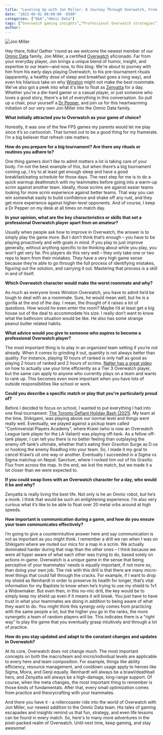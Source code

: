 ```yaml
---
title: "Leveling Up with Jon Miller: A Journey Through Overwatch, From Laughs to Life Lessons"
date: "2023-06-02 08:00:00 -0500"
categories: ["Q&A","Omnic Data"]
tags: [“Overwatch gaming insights”,“Professional Overwatch strategies”,“Video game lifestyle”,“Overwatch character humor”,“Gaming and physical wellness”,“Pro gamer interview”,“Player experience in Overwatch”,“Omnic Data gaming blog”,“Mastering Overwatch gameplay”,“Overwatch tournament preparation”]
author:
---
```


![Jon Miller](/2023-06-02-Leveling-Up-with-Jon-Miller-A-Journey-Through-Overwatch-From-Laughs-to-Life-Lessons.png)


Hey there, folks! Gather 'round as we welcome the newest member of our [Omnic Data](https://omnic.ai/) family, Jon Miller, a certified [Overwatch](https://overwatch.blizzard.com/en-us/) aficionado. Far from your everyday player, Jon brings a unique blend of humor, insight, and expertise to our team—and now, to this blog. We're about to journey with him from his early days playing Overwatch, to his pre-tournament rituals (apparently, a healthy dose of sleep and breakfast goes a long way), and even his hilarious take on why [Winston](https://overwatch.fandom.com/wiki/Winston) might not make the best roommate. We've also got a peek into what it's like to float as [Zenyatta](https://overwatch.fandom.com/wiki/Zenyatta) for a day. Whether you're a die-hard gamer or a casual player, or just someone who loves a good story, there's a bit of everything in this conversation. So pull up a chair, pour yourself a [Dr Pepper](https://products.drpepper.com/en?gclid=CjwKCAjwpuajBhBpEiwA_ZtfhebmeBjubX-1TqAj161KIcepF_8DAHwm9nf7r-jZe9oyHxhaO1J5uBoCaSkQAvD_BwE&gclsrc=aw.ds), and join us for this heartwarming initiation of our very own Jon Miller into the Omnic Data family.

**What initially attracted you to Overwatch as your game of choice?**

Honestly, it was one of the few FPS games my parents would let me play since it’s so cartoonish. That turned out to be a good thing for my framerate. I’m a big believer that refresh rate matters.

**How do you prepare for a big tournament? Are there any rituals or routines you adhere to?**

One thing gamers don’t like to admit matters a lot is taking care of your body. I’m not the best example of this, but when there’s a big tournament coming up, I try to at least get enough sleep and have a good breakfast/eating schedule for those days. The next step for me is to do a quick warmup deathmatch with my teammates before going into a warm-up scrim against another team. Ideally, those scrims are against easier teams looking for more scrim experience against better teams. That way you can win somewhat easily to build confidence and shake off any rust, and they get more experience against higher-level opponents. And of course, I keep a Dr Pepper on my desk at all times on match day.

**In your opinion, what are the key characteristics or skills that set a professional Overwatch player apart from an amateur?**

Usually when people ask how to improve in Overwatch, the answer is to simply play the game more. But I don’t think that’s enough – you have to be playing proactively and with goals in mind. If you play to just improve generally, without anything specific to be thinking about while you play, you won’t get very far. Pro players do this very well – they only take one or two reps to learn from their mistakes. They have a very high game sense because they’re able to go through the full process of identifying mistakes, figuring out the solution, and carrying it out. Mastering that process is a skill in and of itself. 

**Which Overwatch character would make the worst roommate and why?**

As much as everyone loves Winston Overwatch, you have to admit he’d be tough to deal with as a roommate. Sure, he would mean well, but he is a gorilla at the end of the day. I mean, the thought of it raises a lot of questions. How would he even enter the room? Maybe I’d at least get a big house out of the deal to accommodate his size. I really don’t want to know what the bathroom situation would be like. He also has some strange peanut butter related habits. 

**What advice would you give to someone who aspires to become a professional Overwatch player?**

The most important thing is to play in an organized team setting if you’re not already. When it comes to grinding it out, quantity is not always better than quality. For instance, playing 10 hours of ranked is only half as good as playing 2 hours of ranked and 2 hours of scrims. [Natter has a great video](https://www.youtube.com/watch?v=WksSpEU__Jg) on how to actually use your time efficiently as a Tier 3 Overwatch player, but the same can apply to anyone who currently plays on a team and wants to rank up. This becomes even more important when you have lots of outside responsibilities like school or work.

**Could you describe a specific match or play that you're particularly proud of?**

Before I decided to focus on school, I wanted to put everything I had into one final tournament: [The Toronto Defiant Holiday Bash (2021)](https://liquipedia.net/overwatch/Toronto_Defiant_Holiday_Bash). My team at the time, Shikigami, was playing above our normal level and things went really well. Eventually, we played against a pickup team called “Controversial Players Academy”, where Krawi (who is now an Overwatch League tank player for the LA Valiant) was playing off-tank. As a fellow off-tank player, I can tell you there is no better feeling than outplaying the enemy off-tank’s ultimate, whether that’s eating their Graviton Surge as D.va or hooking the enemy Roadhog into your team. So, I made it my goal to cancel Krawi’s ult one way or another. Eventually I succeeded in a Sigma vs Sigma matchup on Nepal: Sanctum, where I rocked him out of his Gravitic Flux from across the map. In the end, we lost the match, but we made it a lot closer than we were expected to. 

**If you could swap lives with an Overwatch character for a day, who would it be and why?**

Zenyatta is really living the best life. Not only is he an Omnic robot, but he’s a monk. I think that would be such an enlightening experience. I’m also very curious what it’s like to be able to float over 20 metal orbs around at high speeds.

**How important is communication during a game, and how do you ensure your team communicates effectively?**

I’m going to give a counterintuitive answer here and say communication is not as important as you might think. I remember a drill we ran when I was on Shikigami where we muted our mics for a map in a scrim. We actually dominated harder during that map than the other ones – I think because we were all hyper aware of what each other was trying to do, based solely on actions in-game. Overwatch is a unique game in the sense that being perceptive of your teammates’ needs is equally important, if not more so, than doing your own job. The risk with this drill is that there are many micro-level things that could fall through the cracks. For example, if I want to drop my shield as Reinhardt in order to preserve its health for longer, that’s vital information for my Baptiste to know when he’s trying to use my shield to 1v1 a Widowmaker. But even then, in this no-mic drill, the key would be to simply keep my shield up even if it means it will break. You just have to have trust in what your teammates are doing in addition to being aware of what they want to do. You might think this synergy only comes from practicing with the same people a lot, but the higher you go in the ranks, the more synergetic a team of random players will be. This indicates there is a “right way” to play the game that you eventually grasp intuitively and through a lot of practice. 

**How do you stay updated and adapt to the constant changes and updates in Overwatch?**

At its core, Overwatch does not change much. The most important concepts on both the macro/team and micro/individual levels are applicable to every hero and team composition. For example, things like ability efficiency, resource management, and cooldown usage apply to heroes like Sigma, Moira, and Genji equally. Reinhardt will always be a brawl/deathball hero, and Zenyatta will always be a high-damage, long-range support. Of course, when the meta changes, the most important thing to remember is those kinds of fundamentals. After that, every small optimization comes from practice and theorycrafting with your teammates. 

And there you have it - a rollercoaster ride into the world of Overwatch with Jon Miller, our newest addition to the Omnic Data team. His tales of gaming escapades and insights remind us that fun, strategy, and even life lessons can be found in every match. So, here's to many more adventures in the pixel-packed realm of Overwatch. Until next time, keep gaming, and stay awesome!